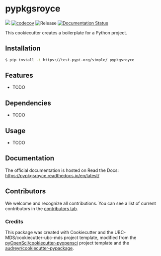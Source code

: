# pypkgsroyce 

![](https://github.com/roycezhou/pypkgsroyce/workflows/build/badge.svg) [![codecov](https://codecov.io/gh/roycezhou/pypkgsroyce/branch/main/graph/badge.svg)](https://codecov.io/gh/roycezhou/pypkgsroyce) ![Release](https://github.com/roycezhou/pypkgsroyce/workflows/Release/badge.svg) [![Documentation Status](https://readthedocs.org/projects/pypkgsroyce/badge/?version=latest)](https://pypkgsroyce.readthedocs.io/en/latest/?badge=latest)

This cookiecutter creates a boilerplate for a Python project.

## Installation

```bash
$ pip install -i https://test.pypi.org/simple/ pypkgsroyce
```

## Features

- TODO

## Dependencies

- TODO

## Usage

- TODO

## Documentation

The official documentation is hosted on Read the Docs: https://pypkgsroyce.readthedocs.io/en/latest/

## Contributors

We welcome and recognize all contributions. You can see a list of current contributors in the [contributors tab](https://github.com/roycezhou/pypkgsroyce/graphs/contributors).

### Credits

This package was created with Cookiecutter and the UBC-MDS/cookiecutter-ubc-mds project template, modified from the [pyOpenSci/cookiecutter-pyopensci](https://github.com/pyOpenSci/cookiecutter-pyopensci) project template and the [audreyr/cookiecutter-pypackage](https://github.com/audreyr/cookiecutter-pypackage).
